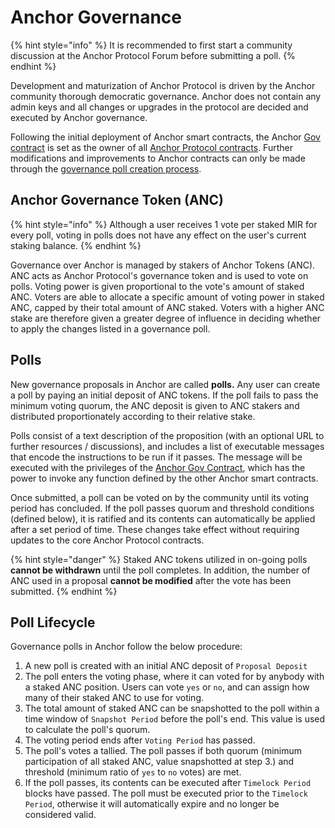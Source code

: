 # Anchor Governance

{% hint style="info" %}
It is recommended to first start a community discussion at the Anchor Protocol Forum before submitting a poll.
{% endhint %}

Development and maturization of Anchor Protocol is driven by the Anchor community thorough democratic governance. Anchor does not contain any admin keys and all changes or upgrades in the protocol are decided and executed by Anchor governance.

Following the initial deployment of Anchor smart contracts, the Anchor [Gov contract](../../smart-contracts/anchor-token/gov.md) is set as the owner of all [Anchor Protocol contracts](../../smart-contracts/deployed-contracts.md). Further modifications  and improvements to Anchor contracts can only be made through the [governance poll creation process](./#poll-lifecycle).

## Anchor Governance Token \(ANC\)

{% hint style="info" %}
Although a user receives 1 vote per staked MIR for every poll, voting in polls does not have any effect on the user's current staking balance.
{% endhint %}

Governance over Anchor is managed by stakers of Anchor Tokens \(ANC\). ANC acts as Anchor Protocol's governance token and is used to vote on polls. Voting power is given proportional to the vote's amount of staked ANC. Voters are able to allocate a specific amount of voting power in staked ANC, capped by their total amount of ANC staked. Voters with a higher ANC stake are therefore given a greater degree of influence in deciding whether to apply the changes listed in a governance poll.

## Polls

New governance proposals in Anchor are called **polls.** Any user can create a poll by paying an initial deposit of ANC tokens. If the poll fails to pass the minimum voting quorum, the ANC deposit is given to ANC stakers and distributed proportionately according to their relative stake.

Polls consist of a text description of the proposition \(with an optional URL to further resources / discussions\), and includes a list of executable messages that encode the instructions to be run if it passes. The message will be executed with the privileges of the [Anchor Gov Contract](../../smart-contracts/anchor-token/gov.md), which has the power to invoke any function defined by the other Anchor smart contracts.

Once submitted, a poll can be voted on by the community until its voting period has concluded. If the poll passes quorum and threshold conditions \(defined below\), it is ratified and its contents can automatically be applied after a set period of time. These changes take effect without requiring updates to the core Anchor Protocol contracts.

{% hint style="danger" %}
Staked ANC tokens utilized in on-going polls **cannot be withdrawn** until the poll completes. In addition, the number of ANC used in a proposal **cannot be modified** after the vote has been submitted.
{% endhint %}

## Poll Lifecycle

Governance polls in Anchor follow the below procedure:

1. A new poll is created with an initial ANC deposit of `Proposal Deposit`
2. The poll enters the voting phase, where it can voted for by anybody with a staked ANC position. Users can vote `yes` or `no`, and can assign how many of their staked ANC to use for voting.
3. The total amount of staked ANC can be snapshotted to the poll within a time window of `Snapshot Period` before the poll's end. This value is used to calculate the poll's quorum.
4. The voting period ends after `Voting Period` has passed.
5. The poll's votes a tallied. The poll passes if both quorum \(minimum participation of all staked ANC, value snapshotted at step 3.\) and threshold \(minimum ratio of `yes` to `no` votes\) are met.
6. If the poll passes, its contents can be executed after `Timelock Period` blocks have passed. The poll must be executed prior to the `Timelock Period`, otherwise it will automatically expire and no longer be considered valid.

